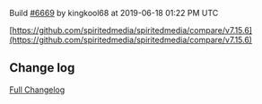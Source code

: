 Build [#6669](https://circleci.com/gh/spiritedmedia/spiritedmedia/6669) by kingkool68 at 2019-06-18 01:22 PM UTC

[https://github.com/spiritedmedia/spiritedmedia/compare/v7.15.6](https://github.com/spiritedmedia/spiritedmedia/compare/v7.15.6)
## Change log
[Full Changelog](git@github.com:spiritedmedia/spiritedmedia.git/compare/v7.15.5...v7.15.6)

